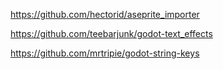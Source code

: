 https://github.com/hectorid/aseprite_importer

https://github.com/teebarjunk/godot-text_effects

https://github.com/mrtripie/godot-string-keys
